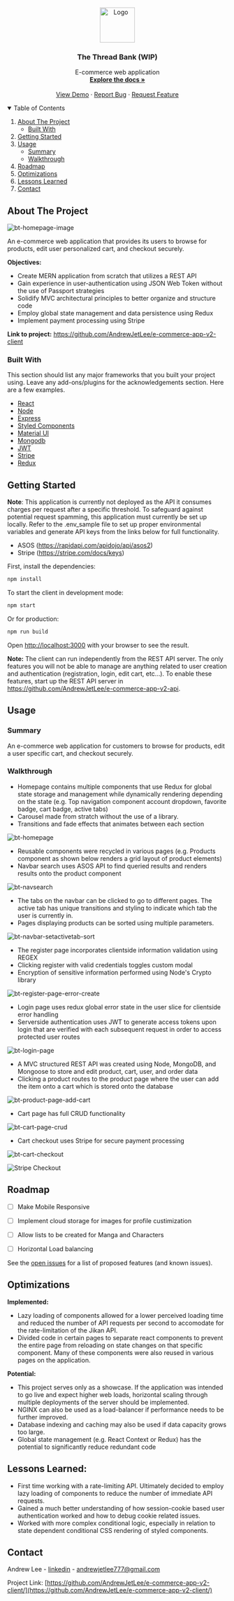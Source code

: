 <!-- PROJECT LOGO -->
<br />
<p align="center">
  <a href="https://github.com/othneildrew/Best-README-Template">
    <img src="https://github.com/AndrewJetLee/e-commerce-app-v2-client/blob/master/public/logo.png" alt="Logo" width="80" height="80">
  </a>

  <h3 align="center">The Thread Bank (WIP)</h3>

  <p align="center">
    E-commerce web application
    <br />
    <a href="https://github.com/AndrewJetLee/e-commerce-app-v2-client/"><strong>Explore the docs »</strong></a>
    <br />
    <br />
    <a href="">View Demo</a>
    ·
    <a href="https://github.com/AndrewJetLee/e-commerce-app-v2-client/issues">Report Bug</a>
    ·
    <a href="https://github.com/AndrewJetLee/e-commerce-app-v2-client/issues">Request Feature</a>
  </p>
</p>



<!-- TABLE OF CONTENTS -->
<details open="open">
  <summary>Table of Contents</summary>
  <ol>
    <li>
      <a href="#about-the-project">About The Project</a>
      <ul>
        <li><a href="#built-with">Built With</a></li>
      </ul>
    </li>
    <li><a href="#getting-started">Getting Started</a> </li>
    <li>
      <a href="#usage">Usage</a>
      <ul>
        <li><a href="#summary">Summary</a></li>
        <li><a href="#walkthrough">Walkthrough</a></li>
      </ul>
    </li>
    <li><a href="#roadmap">Roadmap</a></li>
    <li><a href="#optimizations">Optimizations</a></li>
    <li><a href="#lessons-learned">Lessons Learned</a></li>
    <li><a href="#contact">Contact</a></li>
  </ol>
</details>



<!-- ABOUT THE PROJECT -->
## About The Project


![bt-homepage-image](https://user-images.githubusercontent.com/73206753/167056817-c5f933be-7e65-4245-8ff7-8c9f68f0d879.png)


An e-commerce web application that provides its users to browse for products, edit user personalized cart, and checkout securely. 


**Objectives:** 
* Create MERN application from scratch that utilizes a REST API
* Gain experience in user-authentication using JSON Web Token without the use of Passport strategies
* Solidify MVC architectural principles to better organize and structure code
* Employ global state management and data persistence using Redux
* Implement payment processing using Stripe


**Link to project:** https://github.com/AndrewJetLee/e-commerce-app-v2-client


### Built With

This section should list any major frameworks that you built your project using. Leave any add-ons/plugins for the acknowledgements section. Here are a few examples.

* [React](https://reactjs.org/)
* [Node](https://nodejs.org/en/)
* [Express](https://expressjs.com/)
* [Styled Components](https://styled-components.com/)
* [Material UI](https://mui.com/)
* [Mongodb](https://www.mongodb.com/)
* [JWT](https://jwt.io/)
* [Stripe](https://stripe.com/)
* [Redux](https://redux.js.org/)


## Getting Started

**Note**: This application is currently not deployed as the API it consumes charges per request after a specific threshold. To safeguard against potential request spamming, this application must currently be set up locally. Refer to the .env_sample file to set up proper environmental variables and generate API keys from the links below for full functionality. 
* ASOS (https://rapidapi.com/apidojo/api/asos2) 
* Stripe (https://stripe.com/docs/keys) 


First, install the dependencies:


```bash
npm install
```

To start the client in development mode:

```bash
npm start
```

Or for production:

```bash
npm run build
```

Open [http://localhost:3000](http://localhost:3000) with your browser to see the result.


**Note:** The client can run independently from the REST API server. The only features you will not be able to manage are anything related to user creation and authentication (registration, login, edit cart, etc...). To enable these features, start up the REST API server in https://github.com/AndrewJetLee/e-commerce-app-v2-api. 


<!-- USAGE EXAMPLES -->
## Usage


### Summary
An e-commerce web application for customers to browse for products, edit a user specific cart, and checkout securely. 


### Walkthrough


* Homepage contains multiple components that use Redux for global state storage and management while dynamically rendering depending on the state (e.g. Top navigation component account dropdown, favorite badge, cart badge, active tabs) 
* Carousel made from stratch without the use of a library. 
* Transitions and fade effects that animates between each section 


![bt-homepage](https://user-images.githubusercontent.com/73206753/167056406-a29700ce-7bd0-47de-80fb-04a7ee18eedc.gif)


* Reusable components were recycled in various pages (e.g. Products component as shown below renders a grid layout of product elements)
* Navbar search uses ASOS API to find queried results and renders results onto the product component

![bt-navsearch](https://user-images.githubusercontent.com/73206753/167232598-b42f899b-3c17-499b-9cdd-e0b295767f39.gif)



* The tabs on the navbar can be clicked to go to different pages. The active tab has unique transitions and styling to indicate which tab the user is currently in. 
* Pages displaying products can be sorted using multiple parameters.


![bt-navbar-setactivetab-sort](https://user-images.githubusercontent.com/73206753/167274955-c0f2f9a1-cd52-41df-b518-4ad85f1c9651.gif)


* The register page incorporates clientside information validation using REGEX
* Clicking register with valid credentials toggles custom modal
* Encryption of sensitive information performed using Node's Crypto library


![bt-register-page-error-create](https://user-images.githubusercontent.com/73206753/167275785-3a71564b-afc6-47c5-b235-077076041375.gif)


* Login page uses redux global error state in the user slice for clientside error handling
* Serverside authentication uses JWT to generate access tokens upon login that are verified with each subsequent request in order to access protected user routes


![bt-login-page](https://user-images.githubusercontent.com/73206753/167276177-d6167c40-4b9d-4e2e-8405-d59617623251.gif)




* A MVC structured REST API was created using Node, MongoDB, and Mongoose to store and edit product, cart, user, and order data
* Clicking a product routes to the product page where the user can add the item onto a cart which is stored onto the database


![bt-product-page-add-cart](https://user-images.githubusercontent.com/73206753/167319100-a9846b8a-35ba-42d5-8e40-082bdb78255f.gif)


* Cart page has full CRUD functionality


![bt-cart-page-crud](https://user-images.githubusercontent.com/73206753/167319556-8430fe1a-0fbe-4f35-babf-5a1f150685ab.gif)



* Cart checkout uses Stripe for secure payment processing


![bt-cart-checkout](https://user-images.githubusercontent.com/73206753/167322502-71267997-ed71-4eab-823e-34118c01d3ce.gif)


![Stripe Checkout](https://user-images.githubusercontent.com/73206753/167322634-08ccb77c-145d-4a1c-8710-a1d100323d2f.png)




<!-- ROADMAP -->
## Roadmap

- [ ] Make Mobile Responsive
- [ ] Implement cloud storage for images for profile custimization
- [ ] Allow lists to be created for Manga and Characters
- [ ] Horizontal Load balancing 



See the [open issues](https://github.com/othneildrew/Best-README-Template/issues) for a list of proposed features (and known issues).


## Optimizations

<!-- You don't have to include this section but interviewers *love* that you can not only deliver a final product that looks great but also functions efficiently. Did you write something then refactor it later and the result was 5x faster than the original implementation? Did you cache your assets? Things that you write in this section are **GREAT** to bring up in interviews and you can use this section as reference when studying for technical interviews! -->

**Implemented:**
* Lazy loading of components allowed for a lower perceived loading time and reduced the number of API requests per second to accomodate for the rate-limitation of the Jikan API. 
* Divided code in certain pages to separate react components to prevent the entire page from reloading on state changes on that specific component. Many of these components were also reused in various pages on the application.   


**Potential:**
* This project serves only as a showcase. If the application was intended to go live and expect higher web loads, horizontal scaling through multiple deployments of the server should be implemented. 
* NGINX can also be used as a load-balancer if performance needs to be further improved.
* Database indexing and caching may also be used if data capacity grows too large.
* Global state management (e.g. React Context or Redux) has the potential to significantly reduce redundant code 


## Lessons Learned:

<!-- No matter what your experience level, being an engineer means continuously learning. Every time you build something you always have those *whoa this is awesome* or *fuck yeah I did it!* moments. This is where you should share those moments! Recruiters and interviewers love to see that you're self-aware and passionate about growing. -->

* First time working with a rate-limiting API. Ultimately decided to employ lazy loading of components to reduce the number of immediate API requests. 
* Gained a much better understanding of how session-cookie based user authentication worked and how to debug cookie related issues. 
* Worked with more complex conditional logic, especially in relation to state dependent conditional CSS rendering of styled components. 


<!-- CONTACT -->
## Contact

Andrew Lee - [linkedin](https://www.linkedin.com/in/andrewjetlee/) - andrewjetlee777@gmail.com

Project Link: [https://github.com/AndrewJetLee/e-commerce-app-v2-client/](https://github.com/AndrewJetLee/e-commerce-app-v2-client/)


